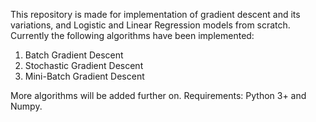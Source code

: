 This repository is made for implementation of gradient descent and its variations, and Logistic and Linear Regression models from scratch. Currently the following algorithms have been implemented:

1. Batch Gradient Descent
2. Stochastic Gradient Descent
3. Mini-Batch Gradient Descent

More algorithms will be added further on.
Requirements: Python 3+ and Numpy.
